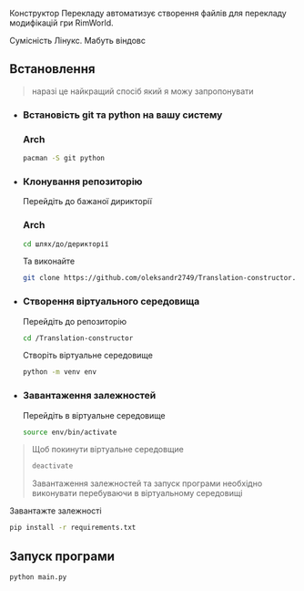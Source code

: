 Конструктор Перекладу автоматизує створення файлів для перекладу модифікацій гри RimWorld.

Сумісність
Лінукс. Мабуть віндовс

## Встановлення 
> наразі це найкращий спосіб який я можу запропонувати

- ### Встановість git та python на вашу систему
  ### Arch
  ```bash
  pacman -S git python
  ```
- ### Клонування репозиторію
  Перейдіть до бажаної дирикторії
  ### Arch
  ```bash
  cd шлях/до/дерикторії
  ```
  Та виконайте
  ```bash
  git clone https://github.com/oleksandr2749/Translation-constructor.git
  ```
- ### Створення віртуального середовища
  Перейдіть до репозиторію
  ```bash
  cd /Translation-constructor
  ```
  Створіть віртуальне середовище
  ```bash
  python -m venv env
  ```
- ### Завантаження залежностей
  Перейдіть в віртуальне середовище
  ```bash
  source env/bin/activate
  ```
>  Щоб покинути віртуальне середовщие  
>  ```bash
>  deactivate
>  ```
>  Завантаження залежностей та запуск програми необхідно виконувати перебуваючи в віртуальному середовищі

  Завантажте залежності
  ```bash
  pip install -r requirements.txt
  ```
## Запуск програми
  ```bash
  python main.py
  ```

